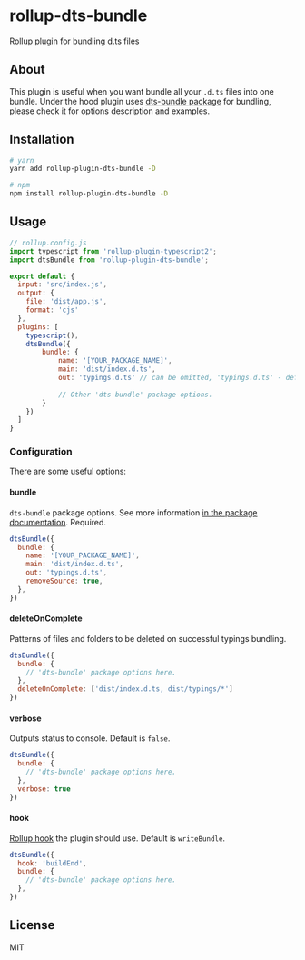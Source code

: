 # rollup-dts-bundle
Rollup plugin for bundling d.ts files

## About

This plugin is useful when you want bundle all your `.d.ts` files into one bundle. Under the hood plugin uses [dts-bundle package](https://github.com/TypeStrong/dts-bundle) for bundling, please check it for options description and examples.

## Installation

```bash
# yarn
yarn add rollup-plugin-dts-bundle -D

# npm
npm install rollup-plugin-dts-bundle -D
```

## Usage

```js
// rollup.config.js
import typescript from 'rollup-plugin-typescript2';
import dtsBundle from 'rollup-plugin-dts-bundle';

export default {
  input: 'src/index.js',
  output: {
    file: 'dist/app.js',
    format: 'cjs'
  },
  plugins: [
    typescript(),
    dtsBundle({
        bundle: {
            name: '[YOUR_PACKAGE_NAME]',
            main: 'dist/index.d.ts',
            out: 'typings.d.ts' // can be omitted, 'typings.d.ts' - default output.
            
            // Other 'dts-bundle' package options.
        }
    })
  ]
}
```

### Configuration

There are some useful options:

#### bundle

`dts-bundle` package options. See more information [in the package documentation](https://github.com/TypeStrong/dts-bundle#options). Required.

```js
dtsBundle({
  bundle: {
    name: '[YOUR_PACKAGE_NAME]',
    main: 'dist/index.d.ts',
    out: 'typings.d.ts',
    removeSource: true,
  },
})
```

#### deleteOnComplete

Patterns of files and folders to be deleted on successful typings bundling.

```js
dtsBundle({
  bundle: {
    // 'dts-bundle' package options here.
  },
  deleteOnComplete: ['dist/index.d.ts, dist/typings/*']
})
```

#### verbose

Outputs status to console. Default is `false`.

```js
dtsBundle({
  bundle: {
    // 'dts-bundle' package options here.
  },
  verbose: true
})
```

#### hook

[Rollup hook](https://rollupjs.org/guide/en/#build-hooks) the plugin should use. Default is `writeBundle`.

```js
dtsBundle({
  hook: 'buildEnd',
  bundle: {
    // 'dts-bundle' package options here.
  },
})
```

## License

MIT
